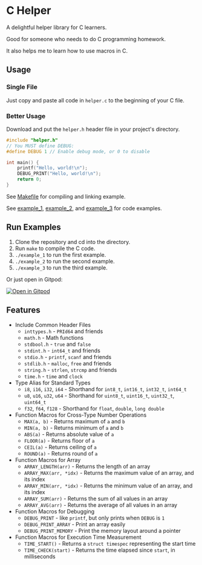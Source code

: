 # C Helper

A delightful helper library for C learners.

Good for someone who needs to do C programming homework.

It also helps me to learn how to use macros in C.

## Usage

### Single File

Just copy and paste all code in `helper.c` to the beginning of your C file.

### Better Usage

Download and put the `helper.h` header file in your project's directory.

```c
#include "helper.h"
// You MUST define DEBUG:
#define DEBUG 1 // Enable debug mode, or 0 to disable

int main() {
    printf("Hello, world!\n");
    DEBUG_PRINT("Hello, world!\n");
    return 0;
}
```

See [Makefile](./Makefile) for compiling and linking example.

See [example_1](./example_1.c), [example_2](./example_2.c), and [example_3](./example_3.c) for code examples.

## Run Examples

1. Clone the repository and cd into the directory.
2. Run `make` to compile the C code.
3. `./example_1` to run the first example.
4. `./example_2` to run the second example.
5. `./example_3` to run the third example.

Or just open in Gitpod:

[![Open in Gitpod](https://gitpod.io/button/open-in-gitpod.svg)](https://gitpod.io/#https://github.com/JacobLinCool/C-Helper)

## Features

- Include Common Header Files
  - `inttypes.h` - `PRId64` and friends
  - `math.h` - Math functions
  - `stdbool.h` - `true` and `false`
  - `stdint.h` - `int64_t` and friends
  - `stdio.h` - `printf`, `scanf` and friends
  - `stdlib.h` - `malloc`, `free` and friends
  - `string.h` - `strlen`, `strcmp` and friends
  - `time.h` - `time` and `clock`
- Type Alias for Standard Types
  - `i8`, `i16`, `i32`, `i64` - Shorthand for `int8_t`, `int16_t`, `int32_t`, `int64_t`
  - `u8`, `u16`, `u32`, `u64` - Shorthand for `uint8_t`, `uint16_t`, `uint32_t`, `uint64_t`
  - `f32`, `f64`, `f128` - Shorthand for `float`, `double`, `long double`
- Function Macros for Cross-Type Number Operations
  - `MAX(a, b)` - Returns maximum of `a` and `b`
  - `MIN(a, b)` - Returns minimum of `a` and `b`
  - `ABS(a)` - Returns absolute value of `a`
  - `FLOOR(a)` - Returns floor of `a`
  - `CEIL(a)` - Returns ceiling of `a`
  - `ROUND(a)` - Returns round of `a`
- Function Macros for Array
  - `ARRAY_LENGTH(arr)` - Returns the length of an array
  - `ARRAY_MAX(arr, *idx)` - Returns the maximum value of an array, and its index
  - `ARRAY_MIN(arr, *idx)` - Returns the minimum value of an array, and its index
  - `ARRAY_SUM(arr)` - Returns the sum of all values in an array
  - `ARRAY_AVG(arr)` - Returns the average of all values in an array
- Function Macros for Debugging
  - `DEBUG_PRINT` - like `printf`, but only prints when `DEBUG` is `1`
  - `DEBUG_PRINT_ARRAY` - Print an array easily
  - `DEBUG_PRINT_MEMORY` - Print the memory layout around a pointer
- Function Macros for Execution Time Measurement
  - `TIME_START()` - Returns a `struct timespec` representing the start time
  - `TIME_CHECK(start)` - Returns the time elapsed since `start`, in milliseconds
